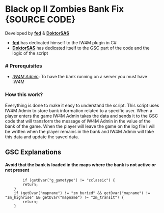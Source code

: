 # Black op II Zombies Bank Fix {SOURCE CODE}
Developed by [**fed**](https://github.com/fedddddd) & [**DoktorSAS**](https://github.com/DoktorSAS)

- [**fed**](https://github.com/fedddddd) has dedicated himself to the IW4M plugin in C#
- [**DoktorSAS**](https://github.com/DoktorSAS) has dedicated itself to the GSC part of the code and the logic of the script

### # Prerequisites 
- [*IW4M Admin*](https://github.com/RaidMax/IW4M-Admin/releases): To have the bank running on a server you must have IW4M 

### How this work?
Everything is done to make it easy to understand the script. This script uses IW4M Admin to store bank information related to a specific user. When a player enters the game IW4M Admin takes the data and sends it to the GSC code that will transform the message of IW4M Admin in the value of the bank of the game. When the player will leave the game on the log file I will be written when the player remains in the bank and IW4M Admin will take this data and update the saved data. 

## GSC Explanations

#### Avoid that the bank is loaded in the maps where the bank is not active or not present
```
    	if (getDvar("g_gametype") != "zclassic") {
		return;
	}
	if (getDvar("mapname") != "zm_buried" && getDvar("mapname") != "zm_highrise" && getDvar("mapname") != "zm_transit") {
		return;
	}
```
